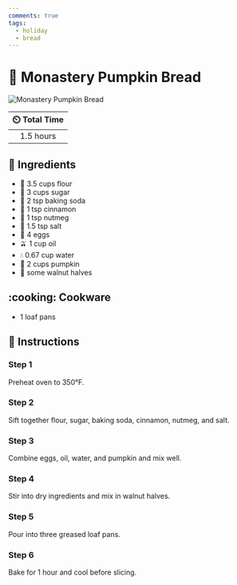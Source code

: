 ```yaml
---
comments: true
tags:
  - holiday
  - bread
---
```

# :bread: Monastery Pumpkin Bread

![Monastery Pumpkin Bread](../assets/images/monastery-pumpkin-bread.jpg)

| :timer_clock: Total Time |
|:-----------------------: |
| 1.5 hours |

## :salt: Ingredients

- :ear_of_rice: 3.5 cups flour
- :candy: 3 cups sugar
- :cup_with_straw: 2 tsp baking soda
- :custard: 1 tsp cinnamon
- :chestnut: 1 tsp nutmeg
- :salt: 1.5 tsp salt
- :egg: 4 eggs
- :olive: 1 cup oil
- :droplet: 0.67 cup water
- :jack_o_lantern: 2 cups pumpkin
- :chestnut: some walnut halves

## :cooking: Cookware

- 1 loaf pans

## :pencil: Instructions

### Step 1

Preheat oven to 350°F.

### Step 2

Sift together flour, sugar, baking soda, cinnamon, nutmeg, and salt.

### Step 3

Combine eggs, oil, water, and pumpkin and mix well.

### Step 4

Stir into dry ingredients and mix in walnut halves.

### Step 5

Pour into three greased loaf pans.

### Step 6

Bake for 1 hour and cool before slicing.
